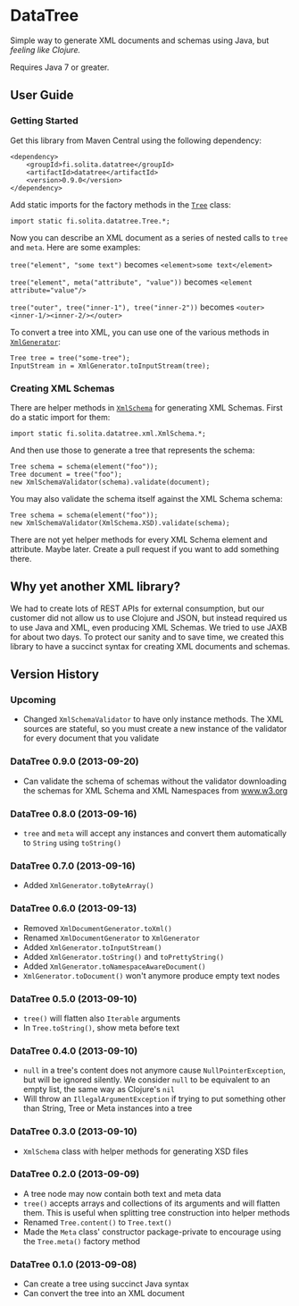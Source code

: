 
DataTree
========

Simple way to generate XML documents and schemas using Java, but *feeling
like Clojure.*

Requires Java 7 or greater.


User Guide
----------

### Getting Started

Get this library from Maven Central using the following dependency:

```
<dependency>
    <groupId>fi.solita.datatree</groupId>
    <artifactId>datatree</artifactId>
    <version>0.9.0</version>
</dependency>
```

Add static imports for the factory methods in the [`Tree`][Tree] class:

```
import static fi.solita.datatree.Tree.*;
```

Now you can describe an XML document as a series of nested calls to `tree` and
`meta`. Here are some examples:

`tree("element", "some text")` becomes `<element>some text</element>`

`tree("element", meta("attribute", "value"))` becomes `<element attribute="value"/>`

`tree("outer", tree("inner-1"), tree("inner-2"))` becomes `<outer><inner-1/><inner-2/></outer>`

To convert a tree into XML, you can use one of the various methods in [`XmlGenerator`][XmlGenerator]:

```
Tree tree = tree("some-tree");
InputStream in = XmlGenerator.toInputStream(tree);
```

[Tree]: https://github.com/solita/datatree/blob/master/src/main/java/fi/solita/datatree/Tree.java
[XmlGenerator]: https://github.com/solita/datatree/blob/master/src/main/java/fi/solita/datatree/xml/XmlGenerator.java


### Creating XML Schemas

There are helper methods in [`XmlSchema`][XmlSchema] for generating XML
Schemas. First do a static import for them:

```
import static fi.solita.datatree.xml.XmlSchema.*;
```

And then use those to generate a tree that represents the schema:

```
Tree schema = schema(element("foo"));
Tree document = tree("foo");
new XmlSchemaValidator(schema).validate(document);
```

You may also validate the schema itself against the XML Schema schema:

```
Tree schema = schema(element("foo"));
new XmlSchemaValidator(XmlSchema.XSD).validate(schema);
```

There are not yet helper methods for every XML Schema element and attribute.
Maybe later. Create a pull request if you want to add something there.

[XmlSchema]: https://github.com/solita/datatree/blob/master/src/main/java/fi/solita/datatree/xml/XmlSchema.java


Why yet another XML library?
----------------------------

We had to create lots of REST APIs for external consumption, but our customer
did not allow us to use Clojure and JSON, but instead required us to use Java
and XML, even producing XML Schemas. We tried to use JAXB for about two days.
To protect our sanity and to save time, we created this library to have a
succinct syntax for creating XML documents and schemas.


Version History
---------------

### Upcoming

- Changed `XmlSchemaValidator` to have only instance methods. The XML sources
are stateful, so you must create a new instance of the validator for every
document that you validate

### DataTree 0.9.0 (2013-09-20)

- Can validate the schema of schemas without the validator downloading the
schemas for XML Schema and XML Namespaces from www.w3.org

### DataTree 0.8.0 (2013-09-16)

- `tree` and `meta` will accept any instances and convert them automatically
to `String` using `toString()`

### DataTree 0.7.0 (2013-09-16)

- Added `XmlGenerator.toByteArray()`

### DataTree 0.6.0 (2013-09-13)

- Removed `XmlDocumentGenerator.toXml()`
- Renamed `XmlDocumentGenerator` to `XmlGenerator`
- Added `XmlGenerator.toInputStream()`
- Added `XmlGenerator.toString()` and `toPrettyString()`
- Added `XmlGenerator.toNamespaceAwareDocument()`
- `XmlGenerator.toDocument()` won't anymore produce empty text nodes

### DataTree 0.5.0 (2013-09-10)

- `tree()` will flatten also `Iterable` arguments
- In `Tree.toString()`, show meta before text

### DataTree 0.4.0 (2013-09-10)

- `null` in a tree's content does not anymore cause `NullPointerException`,
but will be ignored silently. We consider `null` to be equivalent to an empty
list, the same way as Clojure's `nil`
- Will throw an `IllegalArgumentException` if trying to put something other
than String, Tree or Meta instances into a tree

### DataTree 0.3.0 (2013-09-10)

- `XmlSchema` class with helper methods for generating XSD files

### DataTree 0.2.0 (2013-09-09)

- A tree node may now contain both text and meta data
- `tree()` accepts arrays and collections of its arguments and will flatten
them. This is useful when splitting tree construction into helper methods
- Renamed `Tree.content()` to `Tree.text()`
- Made the `Meta` class' constructor package-private to encourage using the
`Tree.meta()` factory method

### DataTree 0.1.0 (2013-09-08)

- Can create a tree using succinct Java syntax
- Can convert the tree into an XML document
